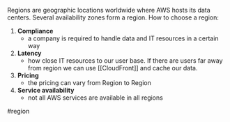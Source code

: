 Regions are geographic locations worldwide where AWS hosts its data centers. Several availability zones form a region.
How to choose a region:
1. **Compliance**
	- a company is required to handle data and IT resources in a certain way
2. **Latency**
	- how close IT resources to our user base. If there are users far away from region we can use [[CloudFront]] and cache our data. 
3. **Pricing**
	- the pricing can vary from Region to Region
4. **Service availability**
	- not all AWS services are available in all regions


#region